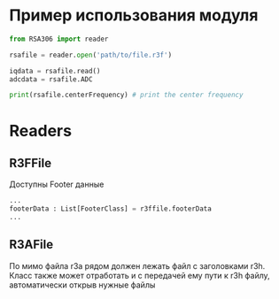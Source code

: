 # Пример использования модуля

```python
from RSA306 import reader

rsafile = reader.open('path/to/file.r3f')

iqdata = rsafile.read()
adcdata = rsafile.ADC

print(rsafile.centerFrequency) # print the center frequency
```

# Readers

## R3FFile
Доступны Footer данные
```python
...
footerData : List[FooterClass] = r3ffile.footerData
...
```

## R3AFile
По мимо файла r3a рядом должен лежать файл с заголовками r3h. Класс также может отработать и с передачей ему пути к r3h файлу, автоматически открыв нужные файлы 